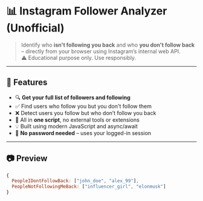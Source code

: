 # 📊 Instagram Follower Analyzer (Unofficial)

> Identify who **isn't following you back** and who **you don't follow back** – directly from your browser using Instagram’s internal web API.  
> ⚠️ Educational purpose only. Use responsibly.

---

## 🚀 Features

- 🔍 **Get your full list of followers and following**
- ✅ Find users who follow you but you don't follow them
- ❌ Detect users you follow but who don’t follow you back
- 🧠 All in **one script**, no external tools or extensions
- 💡 Built using modern JavaScript and async/await
- 🔐 **No password needed** – uses your logged-in session

---

## 📷 Preview

```js
{
  PeopleIDontFollowBack: ["john_doe", "alex_99"],
  PeopleNotFollowingMeBack: ["influencer_girl", "elonmusk"]
}
